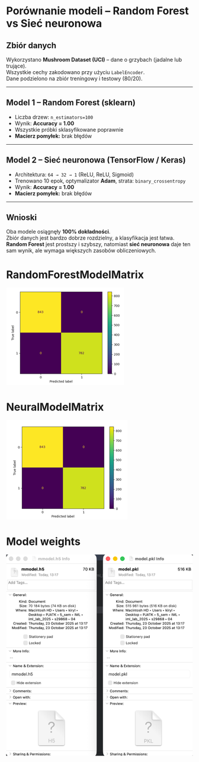 # Porównanie modeli – Random Forest vs Sieć neuronowa

## Zbiór danych
Wykorzystano **Mushroom Dataset (UCI)** – dane o grzybach (jadalne lub trujące).  
Wszystkie cechy zakodowano przy użyciu `LabelEncoder`.  
Dane podzielono na zbiór treningowy i testowy (80/20).

---

## Model 1 – Random Forest (sklearn)
- Liczba drzew: `n_estimators=100`  
- Wynik: **Accuracy = 1.00**  
- Wszystkie próbki sklasyfikowane poprawnie  
- **Macierz pomyłek:** brak błędów

---

## Model 2 – Sieć neuronowa (TensorFlow / Keras)
- Architektura: `64 → 32 → 1` (ReLU, ReLU, Sigmoid)  
- Trenowano 10 epok, optymalizator **Adam**, strata: `binary_crossentropy`  
- Wynik: **Accuracy = 1.00**  
- **Macierz pomyłek:** brak błędów

---

## Wnioski
Oba modele osiągnęły **100% dokładności**.  
Zbiór danych jest bardzo dobrze rozdzielny, a klasyfikacja jest łatwa.  
**Random Forest** jest prostszy i szybszy, natomiast **sieć neuronowa** daje ten sam wynik, ale wymaga większych zasobów obliczeniowych.

# RandomForestModelMatrix
![random_forest_matrix.png](random_forest_matrix.png)

# NeuralModelMatrix
![nm_matrix.png](nm_matrix.png)


# Model weights
![img.png](img.png)

